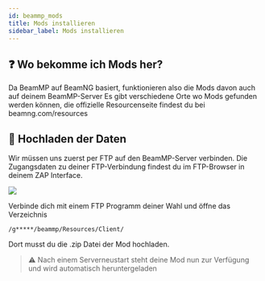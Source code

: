 ```yaml
---
id: beammp_mods
title: Mods installieren
sidebar_label: Mods installieren
---
```


## ❓ Wo bekomme ich Mods her?
Da BeamMP auf BeamNG basiert, funktionieren also die Mods davon auch auf deinem BeamMP-Server
Es gibt verschiedene Orte wo Mods gefunden werden können, die offizielle Resourcenseite findest du bei beamng.com/resources


## 📂 Hochladen der Daten
Wir müssen uns zuerst per FTP auf den BeamMP-Server verbinden. Die Zugangsdaten zu deiner FTP-Verbindung findest du im FTP-Browser in deinem ZAP Interface.

![](https://screensaver01.zap-hosting.com/index.php/s/m6pRco4Z6mLKpjX/preview)

Verbinde dich mit einem FTP Programm deiner Wahl und öffne das Verzeichnis

```
/g*****/beammp/Resources/Client/
```

Dort musst du die .zip Datei der Mod hochladen.

> ⚠️ Nach einem Serverneustart steht deine Mod nun zur Verfügung und wird automatisch heruntergeladen
